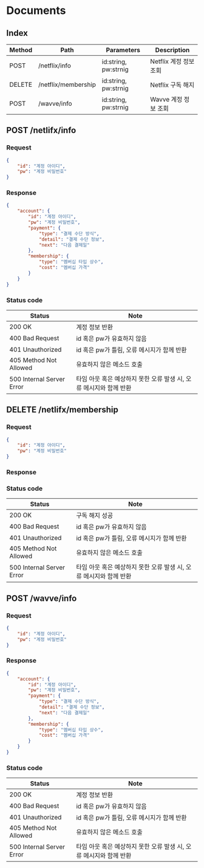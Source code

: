 # Documents

## Index

| Method | Path                | Parameters           | Description            |
|--------|---------------------|----------------------|------------------------|
| POST   | /netflix/info       | id:string, pw:strnig | Netflix 계정 정보 조회 |
| DELETE | /netflix/membership | id:string, pw:strnig | Netflix 구독 해지      |
| POST   | /wavve/info         | id:string, pw:strnig | Wavve 계정 정보 조회   |

## POST /netlifx/info

### Request

```json
{
    "id": "계정 아이디",
    "pw": "계정 비밀번호"
}
```

### Response

```json
{
    "account": {
        "id": "계정 아이디",
        "pw": "계정 비밀번호",
        "payment": {
            "type": "결제 수단 방식",
            "detail": "결제 수단 정보",
            "next": "다음 결제일"
        },
        "membership": {
            "type": "멤버십 타입 상수",
            "cost": "멤버십 가격"
        }
    }
}
```

### Status code

| Status                    | Note                                                               |
|---------------------------|--------------------------------------------------------------------|
| 200 OK                    | 계정 정보 반환                                                     |
| 400 Bad Request           | id 혹은 pw가 유효하지 않음                                         |
| 401 Unauthorized          | id 혹은 pw가 틀림, 오류 메시지가 함께 반환                         |
| 405 Method Not Allowed    | 유효하지 않은 메소드 호출                                          |
| 500 Internal Server Error | 타임 아웃 혹은 예상하지 못한 오류 발생 시, 오류 메시지와 함께 반환 |

## DELETE /netlifx/membership

### Request

```json
{
    "id": "계정 아이디",
    "pw": "계정 비밀번호"
}
```

### Response

### Status code

| Status                    | Note                                                               |
|---------------------------|--------------------------------------------------------------------|
| 200 OK                    | 구독 해지 성공                                                     |
| 400 Bad Request           | id 혹은 pw가 유효하지 않음                                         |
| 401 Unauthorized          | id 혹은 pw가 틀림, 오류 메시지가 함께 반환                         |
| 405 Method Not Allowed    | 유효하지 않은 메소드 호출                                          |
| 500 Internal Server Error | 타임 아웃 혹은 예상하지 못한 오류 발생 시, 오류 메시지와 함께 반환 |

## POST /wavve/info

### Request

```json
{
    "id": "계정 아이디",
    "pw": "계정 비밀번호"
}
```

### Response

```json
{
    "account": {
        "id": "계정 아이디",
        "pw": "계정 비밀번호",
        "payment": {
            "type": "결제 수단 방식",
            "detail": "결제 수단 정보",
            "next": "다음 결제일"
        },
        "membership": {
            "type": "멤버십 타입 상수",
            "cost": "멤버십 가격"
        }
    }
}
```


### Status code

| Status                    | Note                                                               |
|---------------------------|--------------------------------------------------------------------|
| 200 OK                    | 계정 정보 반환                                                     |
| 400 Bad Request           | id 혹은 pw가 유효하지 않음                                         |
| 401 Unauthorized          | id 혹은 pw가 틀림, 오류 메시지가 함께 반환                         |
| 405 Method Not Allowed    | 유효하지 않은 메소드 호출                                          |
| 500 Internal Server Error | 타임 아웃 혹은 예상하지 못한 오류 발생 시, 오류 메시지와 함께 반환 |

